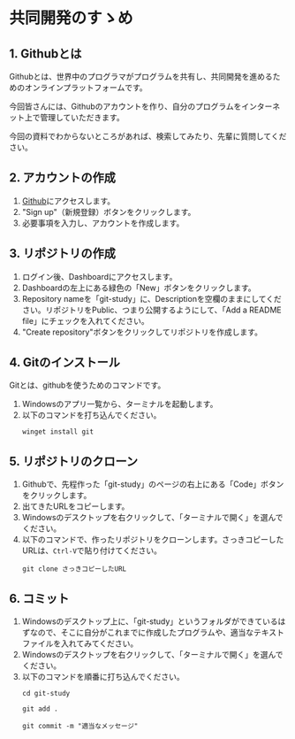 # 共同開発のすゝめ

## 1. Githubとは

Githubとは、世界中のプログラマがプログラムを共有し、共同開発を進めるためのオンラインプラットフォームです。

今回皆さんには、Githubのアカウントを作り、自分のプログラムをインターネット上で管理していただきます。

今回の資料でわからないところがあれば、検索してみたり、先輩に質問してください。

## 2. アカウントの作成

1. [Github](https://github.com)にアクセスします。
2. "Sign up"（新規登録）ボタンをクリックします。
3. 必要事項を入力し、アカウントを作成します。

## 3. リポジトリの作成

1. ログイン後、Dashboardにアクセスします。
2. Dashboardの左上にある緑色の「New」ボタンをクリックします。
3. Repository nameを「git-study」に、Descriptionを空欄のままにしてください。リポジトリをPublic、つまり公開するようにして、「Add a README file」にチェックを入れてください。
4. "Create repository"ボタンをクリックしてリポジトリを作成します。

## 4. Gitのインストール

Gitとは、githubを使うためのコマンドです。

1. Windowsのアプリ一覧から、ターミナルを起動します。
2. 以下のコマンドを打ち込んでください。
    ```
    winget install git
    ```

## 5. リポジトリのクローン

1. Githubで、先程作った「git-study」のページの右上にある「Code」ボタンをクリックします。
2. 出てきたURLをコピーします。
3. Windowsのデスクトップを右クリックして、「ターミナルで開く」を選んでください。
4. 以下のコマンドで、作ったリポジトリをクローンします。さっきコピーしたURLは、`Ctrl-V`で貼り付けてください。
    ```
    git clone さっきコピーしたURL
    ```

## 6. コミット
1. Windowsのデスクトップ上に、「git-study」というフォルダができているはずなので、そこに自分がこれまでに作成したプログラムや、適当なテキストファイルを入れてみてください。
2. Windowsのデスクトップを右クリックして、「ターミナルで開く」を選んでください。
3. 以下のコマンドを順番に打ち込んでください。
    ```
    cd git-study
    ```
    ```
    git add .
    ```
    ```
    git commit -m "適当なメッセージ"
    ```
